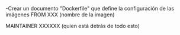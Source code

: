 -Crear un documento "Dockerfile" que define la configuración de las imágenes
FROM XXX (nombre de la imagen) 

MAINTAINER XXXXXX (quien está detrás de todo esto)
